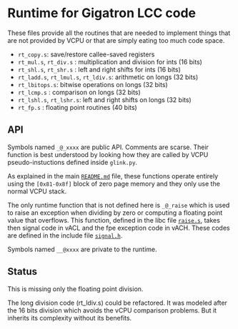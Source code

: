 
# Runtime for Gigatron LCC code

These files provide all the routines that are needed to implement
things that are not provided by VCPU or that are simply eating too
much code space.


 * `rt_copy.s`: save/restore callee-saved registers
 * `rt_mul.s`, `rt_div.s` : multiplication and division for ints (16 bits)
 * `rt_shl.s`, `rt_shr.s` : left and right shifts for ints (16 bits)
 * `rt_ladd.s`, `rt_lmul.s`, `rt_ldiv.s`: arithmetic on longs (32 bits)
 * `rt_lbitops.s`: bitwise operations on longs (32 bits)
 * `rt_lcmp.s` : comparison on longs (32 bits)
 * `rt_lshl.s`, `rt_lshr.s`: left and right shifts on longs (32 bits)
 * `rt_fp.s` : floating point routines (40 bits)

## API

Symbols named `_@_xxxx` are public API. Comments are scarse.
Their function is best understood by looking how they are called
by VCPU pseudo-instuctions defined inside `glink.py`.

As explained in the main [`README.md`](../../README.md) file, these functions
operate entirely using the `[0x81-0x8f]` block of zero page memory and 
they only use the normal VCPU stack.

The only runtime function that is not defined here is `_@_raise` which
is used to raise an exception when dividing by zero or computing a
floating point value that overflows. This function, defined in the
libc file [`raise.s`](../libc/raise.s), takes then signal code in vACL
and the fpe exception code in vACH.  These codes are defined in the
include file [`signal.h`](../../include/gigatron/signal.h).

Symbols named `__@xxxx` are private to the runtime.



## Status

This is missing only the floating point division.

The long division code (rt_ldiv.s) could be refactored. 
It was modeled after the 16 bits division which avoids
the vCPU comparison problems. But it inherits its
complexity without its benefits.




